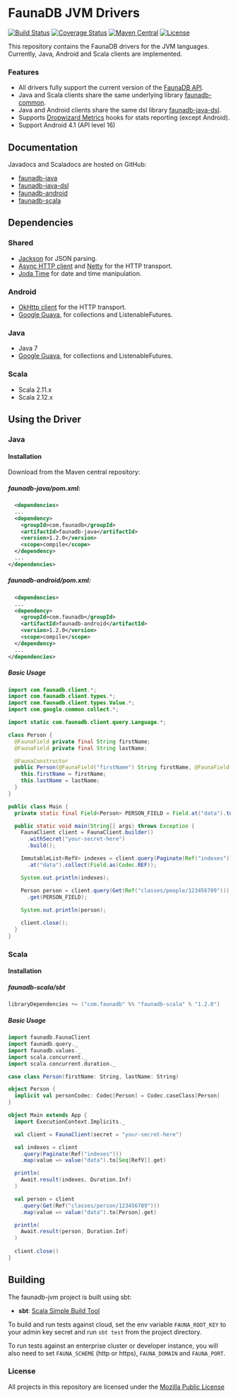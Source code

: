 # FaunaDB JVM Drivers

[![Build Status](https://img.shields.io/travis/fauna/faunadb-jvm/master.svg?maxAge=21600)](https://travis-ci.org/fauna/faunadb-jvm)
[![Coverage Status](https://img.shields.io/codecov/c/github/fauna/faunadb-jvm/master.svg?maxAge=21600)](https://codecov.io/gh/fauna/faunadb-jvm/branch/master)
[![Maven Central](https://img.shields.io/maven-central/v/com.faunadb/faunadb-common.svg?maxAge=21600)](https://search.maven.org/#search%7Cga%7C1%7Cg%3A%22com.faunadb%22)
[![License](https://img.shields.io/badge/license-MPL_2.0-blue.svg?maxAge=2592000)](https://raw.githubusercontent.com/fauna/faunadb-jvm/master/LICENSE)

This repository contains the FaunaDB drivers for the JVM languages. Currently, Java, Android and Scala clients are implemented.

### Features

* All drivers fully support the current version of the [FaunaDB API](https://faunadb.com/documentation).
* Java and Scala clients share the same underlying library [faunadb-common](./faunadb-common).
* Java and Android clients share the same dsl library [faunadb-java-dsl](./faunadb-java-dsl).
* Supports [Dropwizard Metrics](https://dropwizard.github.io/metrics/3.1.0/) hooks for stats reporting (except Android).
* Support Android 4.1 (API level 16)

## Documentation

Javadocs and Scaladocs are hosted on GitHub:

* [faunadb-java](http://fauna.github.io/faunadb-jvm/1.2.0/faunadb-java/api/)
* [faunadb-java-dsl](http://fauna.github.io/faunadb-jvm/1.2.0/faunadb-java-dsl/api/)
* [faunadb-android](http://fauna.github.io/faunadb-jvm/1.2.0/faunadb-android/api/)
* [faunadb-scala](http://fauna.github.io/faunadb-jvm/1.2.0/faunadb-scala/api/)

## Dependencies

### Shared

* [Jackson](https://github.com/FasterXML/jackson) for JSON parsing.
* [Async HTTP client](https://github.com/AsyncHttpClient/async-http-client) and [Netty](http://netty.io/) for the HTTP transport.
* [Joda Time](http://www.joda.org/joda-time/) for date and time manipulation.

### Android

* [OkHttp client](http://square.github.io/okhttp/) for the HTTP transport.
* [Google Guava](https://github.com/google/guava), for collections and ListenableFutures.

### Java

* Java 7
* [Google Guava](https://github.com/google/guava), for collections and ListenableFutures.

### Scala

* Scala 2.11.x
* Scala 2.12.x

## Using the Driver

### Java

#### Installation

Download from the Maven central repository:

##### faunadb-java/pom.xml:

```xml
  <dependencies>
  ...
  <dependency>
    <groupId>com.faunadb</groupId>
    <artifactId>faunadb-java</artifactId>
    <version>1.2.0</version>
    <scope>compile</scope>
  </dependency>
  ...
</dependencies>
```

##### faunadb-android/pom.xml:

```xml
  <dependencies>
  ...
  <dependency>
    <groupId>com.faunadb</groupId>
    <artifactId>faunadb-android</artifactId>
    <version>1.2.0</version>
    <scope>compile</scope>
  </dependency>
  ...
</dependencies>
```

##### Basic Usage

```java
import com.faunadb.client.*;
import com.faunadb.client.types.*;
import com.faunadb.client.types.Value.*;
import com.google.common.collect.*;

import static com.faunadb.client.query.Language.*;

class Person {
  @FaunaField private final String firstName;
  @FaunaField private final String lastName;

  @FaunaConstructor
  public Person(@FaunaField("firstName") String firstName, @FaunaField("lastName") String lastName) {
    this.firstName = firstName;
    this.lastName = lastName;
  }
}

public class Main {
  private static final Field<Person> PERSON_FIELD = Field.at("data").to(Person.class);

  public static void main(String[] args) throws Exception {
    FaunaClient client = FaunaClient.builder()
      .withSecret("your-secret-here")
      .build();

    ImmutableList<RefV> indexes = client.query(Paginate(Ref("indexes"))).get()
      .at("data").collect(Field.as(Codec.REF));

    System.out.println(indexes);

    Person person = client.query(Get(Ref("classes/people/123456789"))).get()
      .get(PERSON_FIELD);
    
    System.out.println(person);

    client.close();
  }
}
```

### Scala

#### Installation

##### faunadb-scala/sbt

```scala
libraryDependencies += ("com.faunadb" %% "faunadb-scala" % "1.2.0")
```

##### Basic Usage

```scala
import faunadb.FaunaClient
import faunadb.query._
import faunadb.values._
import scala.concurrent._
import scala.concurrent.duration._

case class Person(firstName: String, lastName: String)

object Person {
  implicit val personCodec: Codec[Person] = Codec.caseClass[Person]
}

object Main extends App {
  import ExecutionContext.Implicits._

  val client = FaunaClient(secret = "your-secret-here")

  val indexes = client
    .query(Paginate(Ref("indexes")))
    .map(value => value("data").to[Seq[RefV]].get)

  println(
    Await.result(indexes, Duration.Inf)
  )

  val person = client
    .query(Get(Ref("classes/person/123456789")))
    .map(value => value("data").to[Person].get)

  println(
    Await.result(person, Duration.Inf)
  )
  
  client.close()
}
```

## Building

The faunadb-jvm project is built using sbt:

* **sbt**: [Scala Simple Build Tool](http://www.scala-sbt.org/)

To build and run tests against cloud, set the env variable
`FAUNA_ROOT_KEY` to your admin key secret and run `sbt test` from the
project directory.

To run tests against an enterprise cluster or developer instance, you
will also need to set `FAUNA_SCHEME` (http or https), `FAUNA_DOMAIN`
and `FAUNA_PORT`.

### License

All projects in this repository are licensed under the [Mozilla Public License](./LICENSE)
